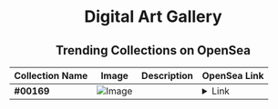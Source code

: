 <div align="center">

# Digital Art Gallery

## Trending Collections on OpenSea

| Collection Name                       | Image                                                                                     | Description                       | OpenSea Link                                                                                          |
|---------------------------------------|-------------------------------------------------------------------------------------------|-----------------------------------|--------------------------------------------------------------------------------------------------------|
| **#00169** | ![Image](https://i.seadn.io/s/raw/files/dbff7cea883545a68c987fdafb8b7941.jpg?w=500&auto=format?w=200&auto=format) |  | <details><summary>Link</summary>[#00169](https://opensea.io/collection/00169-1)</details> |

</div>